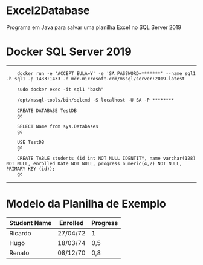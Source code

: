 # Excel2Database

Programa em Java para salvar uma planilha Excel no SQL Server 2019 

# Docker SQL Server 2019 

---

        docker run -e 'ACCEPT_EULA=Y' -e 'SA_PASSWORD=*******' --name sql1 -h sql1 -p 1433:1433 -d mcr.microsoft.com/mssql/server:2019-latest
        
        sudo docker exec -it sql1 "bash"

        /opt/mssql-tools/bin/sqlcmd -S localhost -U SA -P ********

        CREATE DATABASE TestDB
        go

        SELECT Name from sys.Databases
        go

        USE TestDB
        go

        CREATE TABLE students (id int NOT NULL IDENTITY, name varchar(128) NOT NULL, enrolled Date NOT NULL, progress numeric(4,2) NOT NULL, PRIMARY KEY (id));
        go
        
---

# Modelo da Planilha de Exemplo

Student Name | Enrolled | Progress
------------ | -------- | --------
Ricardo | 27/04/72 | 1
Hugo | 18/03/74 | 0,5
Renato | 08/12/70 | 0,8


